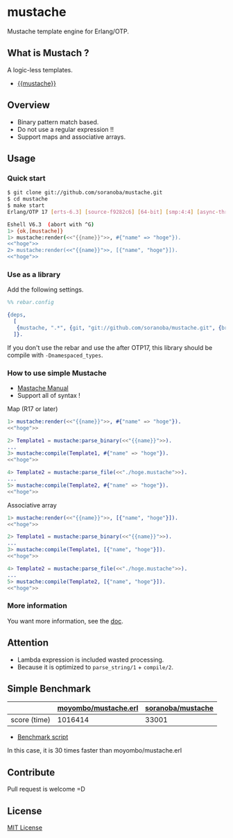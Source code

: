 mustache
===========
Mustache template engine for Erlang/OTP.

## What is Mustach ?
A logic-less templates.
- [{{mustache}}](http://mustache.github.io/)

## Overview
- Binary pattern match based.
 - Do not use a regular expression !!
- Support maps and associative arrays.

## Usage
### Quick start

```bash
$ git clone git://github.com/soranoba/mustache.git
$ cd mustache
$ make start
Erlang/OTP 17 [erts-6.3] [source-f9282c6] [64-bit] [smp:4:4] [async-threads:10] [hipe] [kernel-poll:true]

Eshell V6.3  (abort with ^G)
1> {ok,[mustache]}
1> mustache:render(<<"{{name}}">>, #{"name" => "hoge"}).
<<"hoge">>
2> mustache:render(<<"{{name}}">>, [{"name", "hoge"}]).
<<"hoge">>
```

### Use as a library
Add the following settings.

```erlang
%% rebar.config

{deps,
  [
   {mustache, ".*", {git, "git://github.com/soranoba/mustache.git", {branch, "master"}}}
  ]}.
```

If you don't use the rebar and use the after OTP17, this library should be compile with `-Dnamespaced_types`.

### How to use simple Mustache
- [Mastache Manual](http://mustache.github.io/mustache.5.html)
 - Support all of syntax !

Map (R17 or later)
```erlang
1> mustache:render(<<"{{name}}">>, #{"name" => "hoge"}).
<<"hoge">>

2> Template1 = mustache:parse_binary(<<"{{name}}">>).
...
3> mustache:compile(Template1, #{"name" => "hoge"}).
<<"hoge">>

4> Template2 = mustache:parse_file(<<"./hoge.mustache">>).
...
5> mustache:compile(Template2, #{"name" => "hoge"}).
<<"hoge">>
```

Associative array
```erlang
1> mustache:render(<<"{{name}}">>, [{"name", "hoge"}]).
<<"hoge">>

2> Template1 = mustache:parse_binary(<<"{{name}}">>).
...
3> mustache:compile(Template1, [{"name", "hoge"}]).
<<"hoge">>

4> Template2 = mustache:parse_file(<<"./hoge.mustache">>).
...
5> mustache:compile(Template2, [{"name", "hoge"}]).
<<"hoge">>
```

### More information
You want more information, see the [doc](doc).

## Attention
- Lambda expression is included wasted processing.
 - Because it is optimized to `parse_string/1` + `compile/2`.

## Simple Benchmark

||[moyombo/mustache.erl](https://github.com/mojombo/mustache.erl)|[soranoba/mustache](https://github.com/soranoba/mustache)|
|:--|:---|:---|
|score (time) |1016414 |33001|

- [Benchmark script](https://gist.github.com/soranoba/6c4bf489714618366a1c)

In this case, it is 30 times faster than moyombo/mustache.erl

## Contribute
Pull request is welcome =D

## License
[MIT License](LICENSE)
